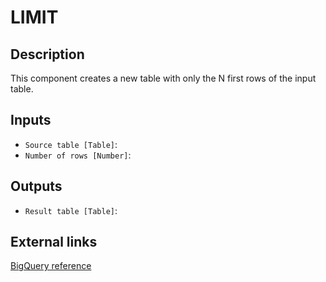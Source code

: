 
# LIMIT
## Description

 This component creates a new table with only the N first rows of the input table.
 
## Inputs
* `Source table [Table]`: 
* `Number of rows [Number]`: 

## Outputs
* `Result table [Table]`: 

## External links
[BigQuery reference](https://cloud.google.com/bigquery/docs/reference/standard-sql/query-syntax#limit_and_offset_clause)
      